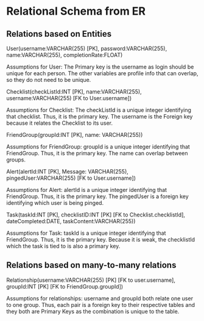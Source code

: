# Relational Schema from ER

## Relations based on Entities
User(username:VARCHAR(255) [PK], password:VARCHAR(255), name:VARCHAR(255), completionRate:FLOAT)

Assumptions for User: The Primary key is the username as login should be unique for each person. The other variables are profile info that can overlap, so they do not need to be unique.

Checklist(checkListId:INT [PK], name:VARCHAR(255), username:VARCHAR(255) [FK to User.username])

Assumptions for Checklist: The checkListId is a unique integer identifying that checklist. Thus, it is the primary key. The username is the Foreign key because it relates the Checklist to its user.

FriendGroup(groupId:INT [PK], name: VARCHAR(255))

Assumptions for FriendGroup: groupId is a unique integer identifying that FriendGroup. Thus, it is the primary key. The name can overlap between groups.

Alert(alertId:INT [PK], Message: VARCHAR(255), pingedUser:VARCHAR(255) [FK to User.username])

Assumptions for Alert: alertId is a unique integer identifying that FriendGroup. Thus, it is the primary key. The pingedUser is a foreign key identifying which user is being pinged.

Task(taskId:INT [PK], checklistID:INT [PK] [FK to Checklist.checklistId], dateCompleted:DATE, taskContent:VARCHAR(255))

Assumptions for Task: taskId is a unique integer identifying that FriendGroup. Thus, it is the primary key. Because it is weak, the checklistId which the task is tied to is also a primary key. 

## Relations based on many-to-many relations
Relationship(username:VARCHAR(255) [PK] [FK to user.username], groupId:INT [PK] [FK to FriendGroup.groupId])

Assumptions for relationships: username and groupId both relate one user to one group. Thus, each pair is a foreign key to their respective tables and they both are Primary Keys as the combination is unique to the table.